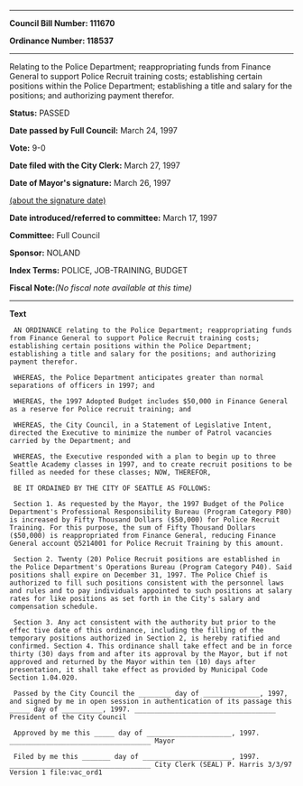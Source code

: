 

********

**Council Bill Number: 111670**
   
**Ordinance Number: 118537**
********

 Relating to the Police Department; reappropriating funds from Finance General to support Police Recruit training costs; establishing certain positions within the Police Department; establishing a title and salary for the positions; and authorizing payment therefor.

**Status:** PASSED
   
**Date passed by Full Council:** March 24, 1997
   
**Vote:** 9-0
   
**Date filed with the City Clerk:** March 27, 1997
   
**Date of Mayor's signature:** March 26, 1997
   
[(about the signature date)](/~public/approvaldate.htm)
   
   
   
**Date introduced/referred to committee:** March 17, 1997
   
**Committee:** Full Council
   
**Sponsor:** NOLAND
   
   
**Index Terms:** POLICE, JOB-TRAINING, BUDGET

**Fiscal Note:**_(No fiscal note available at this time)_

********

**Text**
   
```
 AN ORDINANCE relating to the Police Department; reappropriating funds from Finance General to support Police Recruit training costs; establishing certain positions within the Police Department; establishing a title and salary for the positions; and authorizing payment therefor.

 WHEREAS, the Police Department anticipates greater than normal separations of officers in 1997; and

 WHEREAS, the 1997 Adopted Budget includes $50,000 in Finance General as a reserve for Police recruit training; and

 WHEREAS, the City Council, in a Statement of Legislative Intent, directed the Executive to minimize the number of Patrol vacancies carried by the Department; and

 WHEREAS, the Executive responded with a plan to begin up to three Seattle Academy classes in 1997, and to create recruit positions to be filled as needed for these classes; NOW, THEREFOR,

 BE IT ORDAINED BY THE CITY OF SEATTLE AS FOLLOWS:

 Section 1. As requested by the Mayor, the 1997 Budget of the Police Department's Professional Responsibility Bureau (Program Category P80) is increased by Fifty Thousand Dollars ($50,000) for Police Recruit Training. For this purpose, the sum of Fifty Thousand Dollars ($50,000) is reappropriated from Finance General, reducing Finance General account Q5214001 for Police Recruit Training by this amount.

 Section 2. Twenty (20) Police Recruit positions are established in the Police Department's Operations Bureau (Program Category P40). Said positions shall expire on December 31, 1997. The Police Chief is authorized to fill such positions consistent with the personnel laws and rules and to pay individuals appointed to such positions at salary rates for like positions as set forth in the City's salary and compensation schedule.

 Section 3. Any act consistent with the authority but prior to the effec tive date of this ordinance, including the filling of the temporary positions authorized in Section 2, is hereby ratified and confirmed. Section 4. This ordinance shall take effect and be in force thirty (30) days from and after its approval by the Mayor, but if not approved and returned by the Mayor within ten (10) days after presentation, it shall take effect as provided by Municipal Code Section 1.04.020.

 Passed by the City Council the ________ day of ______________, 1997, and signed by me in open session in authentication of its passage this _____ day of __________, 1997. ___________________________________ President of the City Council

 Approved by me this _____ day of _____________________, 1997. ___________________________________ Mayor

 Filed by me this _______ day of ______________________, 1997. ___________________________________ City Clerk (SEAL) P. Harris 3/3/97 Version 1 file:vac_ord1

```
